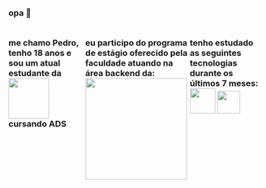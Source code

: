 ### opa 👋

<h3 style="display:flex;">

me chamo Pedro, tenho 18 anos e sou
um atual estudante da <img src="https://github.com/scortuzzi/scortuzzi/assets/142420670/ea633199-ef63-4603-a5f4-354af2fe75e1" style="width: 80px"> cursando ADS

eu participo do programa de estágio oferecido pela faculdade atuando na área backend da:
<img src="https://github.com/scortuzzi/scortuzzi/assets/142420670/c116a241-7c78-4161-ab00-7886748728e6" style="width:200px">

tenho estudado as seguintes tecnologias durante os últimos 7 meses:
<img src="https://cdn4.iconfinder.com/data/icons/logos-and-brands/512/181_Java_logo_logos-512.png" style="width:50px">
<img src="https://t3.ftcdn.net/jpg/05/27/97/74/360_F_527977463_hcQAYoMqDE17JUYji9J9bVIV6CWMsFuG.png" style="width:45px">


</h3>
